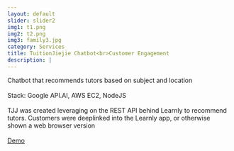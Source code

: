 ```yaml
---
layout: default
slider: slider2
img1: t1.png
img2: t2.png
img3: family3.jpg
category: Services
title: TuitionJiejie Chatbot<br>Customer Engagement
description: |
---
```

  Chatbot that recommends tutors based on subject and location<br><br> 
  Stack: Google API.AI, AWS EC2, NodeJS
  <br><br>
  TJJ was created leveraging on the REST API behind Learnly to recommend tutors. Customers were deeplinked into the Learnly app, or otherwise shown a web browser version 
  <br><br>
  <a href="https://www.facebook.com/tuitionjiejie/">Demo</a>
